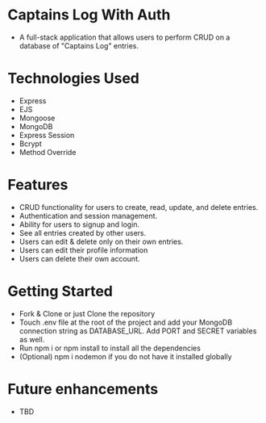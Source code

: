 # Captains Log With Auth

- A full-stack application that allows users to perform CRUD on a database of "Captains Log" entries.

# Technologies Used
- Express
- EJS
- Mongoose
- MongoDB
- Express Session
- Bcrypt
- Method Override

# Features
- CRUD functionality for users to create, read, update, and delete entries.
- Authentication and session management.
- Ability for users to signup and login.
- See all entries created by other users.
- Users can edit & delete only on their own entries.
- Users can edit their profile information
- Users can delete their own account.

# Getting Started
- Fork & Clone or just Clone the repository
- Touch .env file at the root of the project and add your MongoDB connection string as DATABASE_URL. Add PORT and SECRET variables as well.
- Run npm i or npm install to install all the dependencies
- (Optional) npm i nodemon if you do not have it installed globally
  
# Future enhancements
- TBD